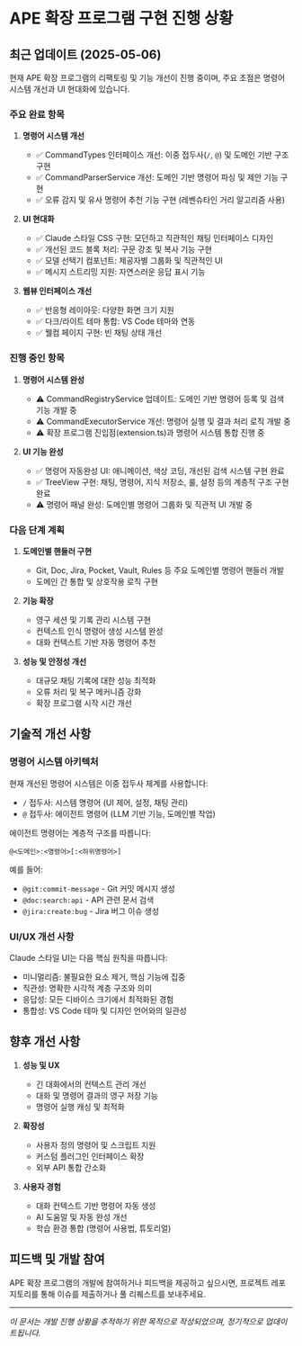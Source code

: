 # APE 확장 프로그램 구현 진행 상황

## 최근 업데이트 (2025-05-06)

현재 APE 확장 프로그램의 리팩토링 및 기능 개선이 진행 중이며, 주요 초점은 명령어 시스템 개선과 UI 현대화에 있습니다.

### 주요 완료 항목

1. **명령어 시스템 개선**
   - ✅ CommandTypes 인터페이스 개선: 이중 접두사(`/`, `@`) 및 도메인 기반 구조 구현
   - ✅ CommandParserService 개선: 도메인 기반 명령어 파싱 및 제안 기능 구현
   - ✅ 오류 감지 및 유사 명령어 추천 기능 구현 (레벤슈타인 거리 알고리즘 사용)

2. **UI 현대화**
   - ✅ Claude 스타일 CSS 구현: 모던하고 직관적인 채팅 인터페이스 디자인
   - ✅ 개선된 코드 블록 처리: 구문 강조 및 복사 기능 구현
   - ✅ 모델 선택기 컴포넌트: 제공자별 그룹화 및 직관적인 UI
   - ✅ 메시지 스트리밍 지원: 자연스러운 응답 표시 기능

3. **웹뷰 인터페이스 개선**
   - ✅ 반응형 레이아웃: 다양한 화면 크기 지원
   - ✅ 다크/라이트 테마 통합: VS Code 테마와 연동
   - ✅ 웰컴 페이지 구현: 빈 채팅 상태 개선

### 진행 중인 항목

1. **명령어 시스템 완성**
   - ⚠️ CommandRegistryService 업데이트: 도메인 기반 명령어 등록 및 검색 기능 개발 중
   - ⚠️ CommandExecutorService 개선: 명령어 실행 및 결과 처리 로직 개발 중
   - ⚠️ 확장 프로그램 진입점(extension.ts)과 명령어 시스템 통합 진행 중

2. **UI 기능 완성**
   - ✅ 명령어 자동완성 UI: 애니메이션, 색상 코딩, 개선된 검색 시스템 구현 완료
   - ✅ TreeView 구현: 채팅, 명령어, 지식 저장소, 룰, 설정 등의 계층적 구조 구현 완료
   - ⚠️ 명령어 패널 완성: 도메인별 명령어 그룹화 및 직관적 UI 개발 중

### 다음 단계 계획

1. **도메인별 핸들러 구현**
   - Git, Doc, Jira, Pocket, Vault, Rules 등 주요 도메인별 명령어 핸들러 개발
   - 도메인 간 통합 및 상호작용 로직 구현

2. **기능 확장**
   - 영구 세션 및 기록 관리 시스템 구현
   - 컨텍스트 인식 명령어 생성 시스템 완성
   - 대화 컨텍스트 기반 자동 명령어 추천

3. **성능 및 안정성 개선**
   - 대규모 채팅 기록에 대한 성능 최적화
   - 오류 처리 및 복구 메커니즘 강화
   - 확장 프로그램 시작 시간 개선

## 기술적 개선 사항

### 명령어 시스템 아키텍처

현재 개선된 명령어 시스템은 이중 접두사 체계를 사용합니다:
- `/` 접두사: 시스템 명령어 (UI 제어, 설정, 채팅 관리)
- `@` 접두사: 에이전트 명령어 (LLM 기반 기능, 도메인별 작업)

에이전트 명령어는 계층적 구조를 따릅니다:
```
@<도메인>:<명령어>[:<하위명령어>]
```

예를 들어:
- `@git:commit-message` - Git 커밋 메시지 생성
- `@doc:search:api` - API 관련 문서 검색
- `@jira:create:bug` - Jira 버그 이슈 생성

### UI/UX 개선 사항

Claude 스타일 UI는 다음 핵심 원칙을 따릅니다:
- 미니멀리즘: 불필요한 요소 제거, 핵심 기능에 집중
- 직관성: 명확한 시각적 계층 구조와 의미
- 응답성: 모든 디바이스 크기에서 최적화된 경험
- 통합성: VS Code 테마 및 디자인 언어와의 일관성

## 향후 개선 사항

1. **성능 및 UX**
   - 긴 대화에서의 컨텍스트 관리 개선
   - 대화 및 명령어 결과의 영구 저장 기능
   - 명령어 실행 캐싱 및 최적화

2. **확장성**
   - 사용자 정의 명령어 및 스크립트 지원
   - 커스텀 플러그인 인터페이스 확장
   - 외부 API 통합 간소화

3. **사용자 경험**
   - 대화 컨텍스트 기반 명령어 자동 생성
   - AI 도움말 및 자동 완성 개선
   - 학습 환경 통합 (명령어 사용법, 튜토리얼)

## 피드백 및 개발 참여

APE 확장 프로그램의 개발에 참여하거나 피드백을 제공하고 싶으시면, 프로젝트 레포지토리를 통해 이슈를 제출하거나 풀 리퀘스트를 보내주세요.

---

*이 문서는 개발 진행 상황을 추적하기 위한 목적으로 작성되었으며, 정기적으로 업데이트됩니다.*